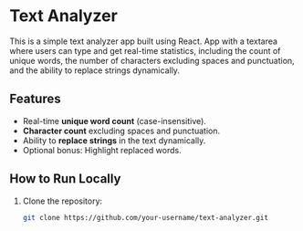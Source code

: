 # Text Analyzer

This is a simple text analyzer app built using React. App with a textarea where users can type and get real-time statistics, including the count of unique words, the number of characters excluding spaces and punctuation, and the ability to replace strings dynamically.

## Features

- Real-time **unique word count** (case-insensitive).
- **Character count** excluding spaces and punctuation.
- Ability to **replace strings** in the text dynamically.
- Optional bonus: Highlight replaced words.

## How to Run Locally

1. Clone the repository:
   ```bash
   git clone https://github.com/your-username/text-analyzer.git

